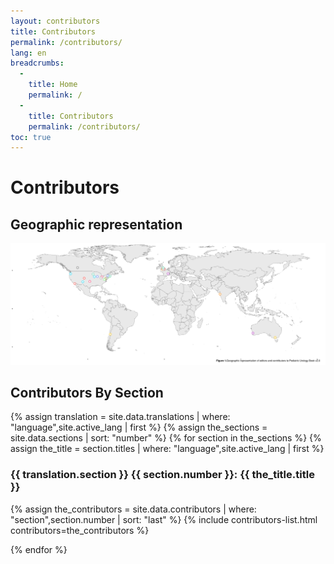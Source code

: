 ```yaml
---
layout: contributors
title: Contributors
permalink: /contributors/
lang: en
breadcrumbs:
  - 
    title: Home
    permalink: /
  - 
    title: Contributors
    permalink: /contributors/
toc: true
---
```


# Contributors

## Geographic representation

<img src="/assets/site-img/contributor-map.svg" class="img-fluid" alt="Geographic representation of Pediatric Urology Book contributors">

## Contributors By Section

{% assign translation = site.data.translations | where: "language",site.active_lang | first %}
{% assign the_sections = site.data.sections | sort: "number" %}
{% for section in the_sections %}
  {% assign the_title = section.titles | where: "language",site.active_lang | first %}

### {{ translation.section }} {{ section.number }}: {{ the_title.title }}

{% assign the_contributors = site.data.contributors | where: "section",section.number | sort: "last" %}
{% include contributors-list.html contributors=the_contributors %}

{% endfor %}